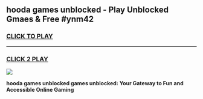 
## hooda games unblocked - Play Unblocked Gmaes & Free #ynm42
<h3>
<a href="https://news.freeplayer.one?title=hooda_games_unblocked&ref=24F">CLICK TO PLAY</a></h3>
<hr>

<h3>
<a href="https://news.freeplayer.one?title=hooda_games_unblocked&ref=24F">CLICK 2 PLAY</a>
  
</h3>

<a href="https://news.freeplayer.one?title=hooda_games_unblocked&ref=24F/"><img src="https://clearcache.store/games.png"></a>


**hooda games unblocked games unblocked: Your Gateway to Fun and Accessible Online Gaming**
